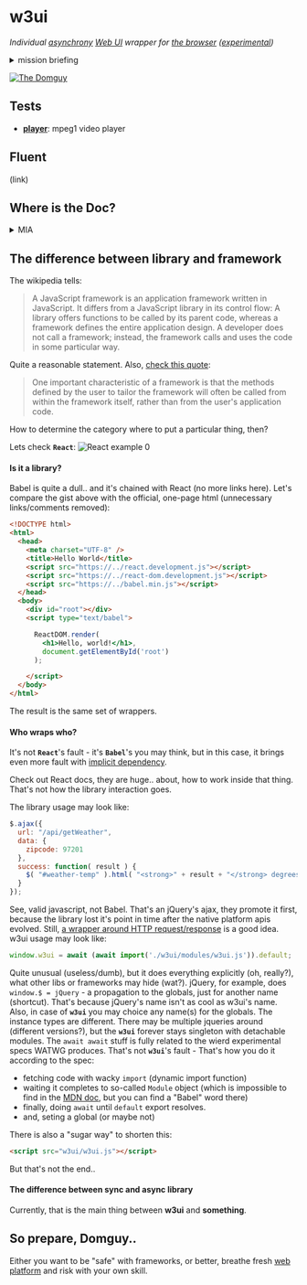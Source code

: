 # w3ui
*Individual [asynchrony](https://en.wikipedia.org/wiki/Asynchrony_(computer_programming))
[Web UI](https://developer.mozilla.org/en-US/docs/Web/Web_Components)
wrapper for [the browser](https://en.wikipedia.org/wiki/Web_browser)
([experimental](https://developer.mozilla.org/en-US/docs/MDN/Contribute/Guidelines/Conventions_definitions#Experimental))*
<details>
  <summary>mission briefing</summary>

  Welcome back, **Dom**trooper!

  This is your **first** fieldwork, but it should be treated as a **real mission**.
  No easy-going moves and no retreats - it will be **considered** as a failure.
  If it fails here - there is no **path** for you **to the frontiers**.

  Take your **w3ui kit** and let's start..

  The dropzone to the **web platform** swarms with different specs,
  which are **not freindly**. Some of them may be helpful, though.
  **w3ui gears** does not protect you against simple creatures,
  use your own survival skills and **move quickly** with w3ui modules.

  The first module to load is a streamgun **httpFetch**5000,
  which is re-assebled from **the web** spider beast.

  After you establish **interconnections** with the self-origin,
  try to complete extra quest to the remote server.

  Down to up approach
</details>

[![The Domguy](https://raw.githack.com/determin1st/w3ui/master/tests/logo.jpg)](http://www.nathanandersonart.com/)


## Tests
- [**player**](http://raw.githack.com/determin1st/w3ui/master/tests/player.html): mpeg1 video player

## Fluent
(link)

## Where is the Doc?
<details>
  <summary>MIA</summary>

  There is a bunch of options about stuff which goes in and goes out.
  To assemble all that, the proper [reference manual](https://en.wikipedia.org/wiki/Documentation)
  (similar or better than done by [Spider Mastermind](https://github.com/determin1st/httpFetch))
  should been written. But the thing is different here,
  the most code itself is a set of [widget components](https://en.wikipedia.org/wiki/Graphical_widget)
  sitting there as [ES6 modules](https://developer.mozilla.org/en-US/docs/Web/JavaScript/Guide/Modules).
  One widget - one module. Any module gains full control over the browser.
  There is no implicit [heirarchy](https://en.wikipedia.org/wiki/Hierarchy),
  but modules may depend on each other.
  All, the **w3ui** does is loading and aggregating ([importing](https://developer.mozilla.org/en-US/docs/Web/JavaScript/Reference/Statements/import))
  those modules. This happens in the background ([asynchronous IIFE](https://developer.mozilla.org/en-US/docs/Web/JavaScript/Reference/Statements/async_function))
  as it will improve load times ([the faith is strong](https://en.wikipedia.org/wiki/Asynchronous_I/O)).
  The module exports itself (`export default`) into [w3ui context](https://developer.mozilla.org/en-US/docs/Glossary/Scope)
  and gets exposed via [w3ui proxy](https://developer.mozilla.org/en-US/docs/Web/JavaScript/Reference/Global_Objects/Proxy/handler).
  Module is either resolved to null (when fails) or
  to a feasible api (mostly the [proxy objects](https://developer.mozilla.org/en-US/docs/Web/JavaScript/Reference/Global_Objects/Proxy))
  which provide module's features.

  The module's code type is javascript (.js)
  placed in a file in `modules` directory, named as `some-module-name.js`.
  Upon loading it becomes accessible with `w3ui.someModuleName`.
  That way, modules are restricted without any force.
  Userland code is only responsible for interconnection with w3ui and
  application of the module features.

  Module's code follow KISS principle,
  it's both [self-documenting](https://en.wikipedia.org/wiki/Self-documenting_code)
  and [packed with comments](https://en.wikipedia.org/wiki/Literate_programming).
  Also, it has special markers for [fold navigation](https://jdhao.github.io/2019/08/16/nvim_config_folding/).

  According to that, no more documentation required:
  - tests reproduce use-cases for general application.
  - code is a reference manual.

  (todo)(stop)
</details>


## The difference between library and framework
The wikipedia tells:
> A JavaScript framework is an application framework written in JavaScript. It differs from a JavaScript library in its control flow: A library offers functions to be called by its parent code, whereas a framework defines the entire application design. A developer does not call a framework; instead, the framework calls and uses the code in some particular way.

Quite a reasonable statement. Also, [check this quote](https://martinfowler.com/bliki/InversionOfControl.html):
> One important characteristic of a framework is that the methods defined by the user to tailor the framework will often be called from within the framework itself, rather than from the user's application code. 

How to determine the category where to put a particular thing, then?

Lets check **`React`**:
![React example 0](https://raw.githack.com/determin1st/w3ui/master/tests/react-is-this.jpg)
#### Is it a library?
Babel is quite a dull.. and it's chained with React (no more links here).
Let's compare the gist above with the official,
one-page html (unnecessary links/comments removed):
```html
<!DOCTYPE html>
<html>
  <head>
    <meta charset="UTF-8" />
    <title>Hello World</title>
    <script src="https://../react.development.js"></script>
    <script src="https://../react-dom.development.js"></script>
    <script src="https://../babel.min.js"></script>
  </head>
  <body>
    <div id="root"></div>
    <script type="text/babel">

      ReactDOM.render(
        <h1>Hello, world!</h1>,
        document.getElementById('root')
      );

    </script>
  </body>
</html>
```
The result is the same set of wrappers.
#### Who wraps who?
It's not **`React`**'s fault - it's **`Babel`**'s you may think,
but in this case, it brings even more fault with [implicit dependency](https://en.wikipedia.org/wiki/Dependency_hell).

Check out React docs, they are huge.. about, how to work inside that thing.
That's not how the library interaction goes.

The library usage may look like:
```javascript
$.ajax({
  url: "/api/getWeather",
  data: {
    zipcode: 97201
  },
  success: function( result ) {
    $( "#weather-temp" ).html( "<strong>" + result + "</strong> degrees" );
  }
});
```
See, valid javascript, not Babel. That's an jQuery's ajax, they promote it first,
because the library lost it's point in time after the native platform apis evolved.
Still, [a wrapper around HTTP request/response](https://github.com/determin1st/httpFetch)
is a good idea.
w3ui usage may look like:
```javascript
window.w3ui = await (await import('./w3ui/modules/w3ui.js')).default;
```
Quite unusual (useless/dumb), but it does everything explicitly (oh, really?),
what other libs or frameworks may hide (wat?). jQuery, for example,
does `window.$ = jQuery` - a propagation to the globals, just for another
name (shortcut). That's because jQuery's name isn't as cool as w3ui's name.
Also, in case of **`w3ui`** you may choice any name(s) for the globals.
The instance types are different. There may
be multiple jqueries around (different versions?),
but the **`w3ui`** forever stays singleton with detachable modules.
The `await await` stuff is fully related to the wierd experimental
specs WATWG produces. That's not **`w3ui`**'s fault -
That's how you do it according to the spec:

- fetching code with wacky `import` (dynamic import function)
- waiting it completes to so-called `Module` object
  (which is impossible to find in the [MDN doc](https://developer.mozilla.org/en-US/docs/Web/JavaScript/Guide/Modules),
  but you can find a "Babel" word there)
- finally, doing `await` until `default` export resolves.
- and, seting a global (or maybe not)

There is also a "sugar way" to shorten this:
```html
<script src="w3ui/w3ui.js"></script>
```
But that's not the end..
#### The difference between sync and async library
Currently, that is the main thing between **w3ui** and **something**.

## So prepare, Domguy..
Either you want to be "safe" with frameworks,
or better, breathe fresh [web platform](https://developer.mozilla.org/en-US/docs/Web/API)
and risk with your own skill.




